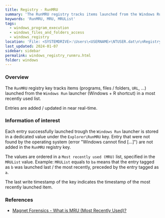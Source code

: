 ```yaml
---
title: Registry - RunMRU
summary: 'The RunMRU registry tracks items launched from the Windows Run launcher (Windows + R shortcut).\n\nInformation of interest: values entered (program names, files / folders, URL, ...) in the Windows Run launcher, if associated with a successful launch.\n\nValues are ordered in a most recently used list. The timestamp of launch of the most recently launched item can thus be deduced from the last write timestamp of the registry key.'
keywords: 'RunMRU, MRU, MRUList'
tags:
  - windows_program_execution
  - windows_files_and_folders_access
  - windows_registry
location: 'File: <SYSTEMDRIVE>:\Users\<USERNAME>\NTUSER.dat\n\nRegistry key:\nHKCU\SOFTWARE\Microsoft\Windows\CurrentVersion\Explorer\RunMRU'
last_updated: 2024-01-07
sidebar: sidebar
permalink: windows_registry_runmru.html
folder: windows
---
```


### Overview

The `RunMRU` registry key tracks items (programs, files / folders, `URL`, ...)
launched from the `Windows Run` launcher (Windows + R shortcut) in a most
recently used list.

Entries are added / updated in near real-time.

### Information of interest

Each entry successfully launched trough the `Windows Run` launcher is stored in
a dedicated value under the `Explorer\RunMRU` key. Entry that were not found
by the operating system (error "Windows cannot find [...]") are not added in
the `RunMRU` registry key.

The values are ordered in a `Most recently used (MRU)` list, specified in the
`MRUList` value. Example: `MRUList` equals to `ba` means that the entry tagged
as `b` was launched last / the most recently, preceded by the entry tagged as
`a`.

The last write timestamp of the key indicates the timestamp of the most
recently launched item.

### References

  - [Magnet Forensics - What is MRU (Most Recently Used)?](https://www.magnetforensics.com/blog/what-is-mru-most-recently-used/)

